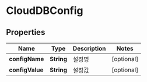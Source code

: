 
# CloudDBConfig

## Properties
Name | Type | Description | Notes
------------ | ------------- | ------------- | -------------
**configName** | **String** | 설정명 |  [optional]
**configValue** | **String** | 설정값 |  [optional]



